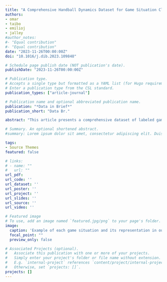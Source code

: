 ```yaml
---
title: "A Comprehensive Handball Dynamics Dataset for Game Situation Classification"
authors:
- omar
- taibo
- emilioj
- jalley
#author_notes:
#- "Equal contribution"
#- "Equal contribution"
date: "2023-11-26T00:00:00Z"
doi: "10.1016/j.dib.2023.109848"

# Schedule page publish date (NOT publication's date).
publishDate: "2023-11-26T00:00:00Z"

# Publication type.
# Accepts a single type but formatted as a YAML list (for Hugo requirements).
# Enter a publication type from the CSL standard.
publication_types: ["article-journal"]

# Publication name and optional abbreviated publication name.
publication: "*Data in Brief*"
publication_short: "Data Br."

abstract: "This article presents a comprehensive dataset of labeled game situations obtained from multiple professional handball matches, which corresponds to the research paper entitled 'PlayNet: Real-time Handball Play Classification with Kalman Embeddings and Neural Networks' https://gac.udc.es/~emilioj/publication/23tvc. The dataset encompasses approximately 11 hours of footage from five handball games played in two different arenas, resulting in around 1 million data frames. Each frame has been meticulously labeled using seven distinct game situation classes (left and right attacks, left and right transitions, left and right penalties, and timeouts). Notably, the dataset does not contain video frames, but provides a synthetic normalized representation of each frame. This representation includes information about player, referee, and ball positions, as well as player and referee velocities, for every labeled game situation. We obtained said details automatically by using an object detector to infer the positions of players, referees, and the ball in each frame. After tracking the detected agent positions across frames, the extracted coordinates underwent normalization through a 'bird's eye' perspective transform, ensuring that the data remained unaffected by variations in camera configurations across different arenas. Finally, a Kalman filter was applied to improve the robustness of player positions and derive their velocities. The labeling process was performed by domain experts employing a custom system designed to annotate game situations, considering the play type and its contextual setting. In conclusion, researchers can utilize this dataset for several purposes: game analysis, automated broadcasting, or game summarization. Furthermore, this dataset can contribute to a broader understanding of the relationship between player dynamics and game situations, shedding light on the level of granularity required for accurately classifying them."

# Summary. An optional shortened abstract.
#summary: Lorem ipsum dolor sit amet, consectetur adipiscing elit. Duis posuere tellus ac convallis placerat. Proin tincidunt magna sed ex sollicitudin condimentum.

tags:
- Source Themes
featured: false

# links:
# - name: ""
#   url: ""
url_pdf:
url_code: ''
url_dataset: ''
url_poster: ''
url_project: ''
url_slides: ''
url_source: ''
url_video: ''

# Featured image
# To use, add an image named `featured.jpg/png` to your page's folder. 
image:
  caption: 'Example of each game situation and its representation in our normalized space, with positions represented by blue dots, and velocities by orange vectors'
  focal_point: ""
  preview_only: false

# Associated Projects (optional).
#   Associate this publication with one or more of your projects.
#   Simply enter your project's folder or file name without extension.
#   E.g. `internal-project` references `content/project/internal-project/index.md`.
#   Otherwise, set `projects: []`.
projects: []
---
```


